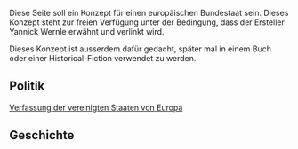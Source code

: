 Diese Seite soll ein Konzept für einen europäischen Bundestaat sein.
Dieses Konzept steht zur freien Verfügung unter der Bedingung, dass der Ersteller Yannick Wernle erwähnt und verlinkt wird.

Dieses Konzept ist ausserdem dafür gedacht, später mal in einem Buch oder einer Historical-Fiction verwendet zu werden.

## Politik
[Verfassung der vereinigten Staaten von Europa](/Politics/Verfassung.md)

## Geschichte
